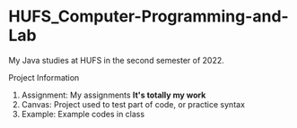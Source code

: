 # HUFS_Computer-Programming-and-Lab

My Java studies at HUFS in the second semester of 2022.

Project Information
1. Assignment: My assignments **It's totally my work**
2. Canvas: Project used to test part of code, or practice syntax
3. Example: Example codes in class
